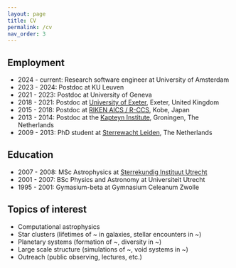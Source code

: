 ```yaml
---
layout: page
title: CV
permalink: /cv
nav_order: 3
---
```

## Employment
- 2024 - current: Research software engineer at University of Amsterdam
- 2023 - 2024: Postdoc at KU Leuven
- 2021 - 2023: Postdoc at University of Geneva
- 2018 - 2021: Postdoc at [University of Exeter](http://emps.exeter.ac.uk/physics-astronomy/research/astrophysics/), Exeter, United Kingdom
- 2015 - 2018: Postdoc at [RIKEN AICS / R-CCS](https://www.r-ccs.riken.jp/en/), Kobe, Japan
- 2013 - 2014: Postdoc at the [Kapteyn Institute](http://www.astro.rug.nl), Groningen, The Netherlands
- 2009 - 2013: PhD student at [Sterrewacht Leiden](http://www.strw.leidenuniv.nl), The Netherlands

## Education
- 2007 - 2008: MSc Astrophysics at [Sterrekundig Instituut Utrecht](http://www.staff.science.uu.nl/~rutte101/Utrecht_astronomy.html)
- 2001 - 2007: BSc Physics and Astronomy at Universiteit Utrecht
- 1995 - 2001: Gymasium-beta at Gymnasium Celeanum Zwolle

## Topics of interest

- Computational astrophysics
- Star clusters (lifetimes of ~ in galaxies, stellar encounters in ~)
- Planetary systems (formation of ~, diversity in ~)
- Large scale structure (simulations of ~, void systems in ~)
- Outreach (public observing, lectures, etc.)
